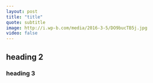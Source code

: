 ```yaml
---
layout: post
title: "title"
quote: subtitle
image: http://i.wp-b.com/media/2016-3-5/DO9bucTB5j.jpg
video: false
---
```


## heading 2

### heading 3
